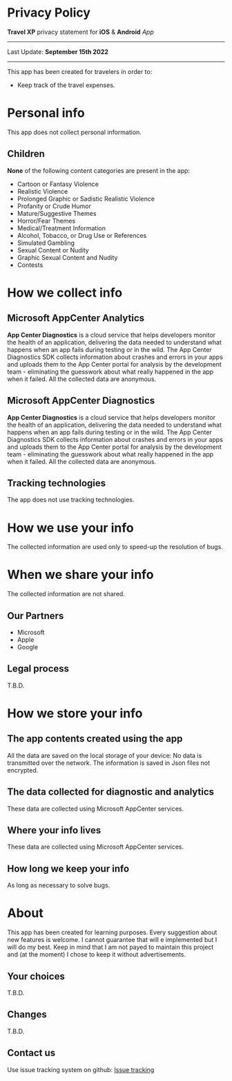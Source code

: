# Privacy Policy

**Travel XP** privacy statement for **iOS** & **Android** *App*

* * *

Last Update: **September 15th 2022**

* * *

This app has been created for travelers in order to:

* Keep track of the travel expenses.

# Personal info

This app does not collect personal information.

## Children

**None** of the following content categories are present in the app:

* Cartoon or Fantasy Violence
* Realistic Violence
* Prolonged Graphic or Sadistic Realistic Violence
* Profanity or Crude Humor
* Mature/Suggestive Themes
* Horror/Fear Themes
* Medical/Treatment Information
* Alcohol, Tobacco, or Drug Use or References
* Simulated Gambling
* Sexual Content or Nudity
* Graphic Sexual Content and Nudity
* Contests

# How we collect info

## Microsoft AppCenter Analytics

**App Center Diagnostics** is a cloud service that helps developers monitor the health of an application, delivering the data needed to understand what happens when an app fails during testing or in the wild.
The App Center Diagnostics SDK collects information about crashes and errors in your apps and uploads them to the App Center portal for analysis by the development team - eliminating the guesswork about what really happened in the app when it failed.
All the collected data are anonymous.

## Microsoft AppCenter Diagnostics

**App Center Diagnostics** is a cloud service that helps developers monitor the health of an application, delivering the data needed to understand what happens when an app fails during testing or in the wild.
The App Center Diagnostics SDK collects information about crashes and errors in your apps and uploads them to the App Center portal for analysis by the development team - eliminating the guesswork about what really happened in the app when it failed.
All the collected data are anonymous.

## Tracking technologies

The app does not use tracking technologies.

# How we use your info

The collected information are used only to speed-up the resolution of bugs.

# When we share your info

The collected information are not shared.

## Our Partners

* Microsoft 
* Apple
* Google

## Legal process

T.B.D.

# How we store your info

## The app contents created using the app 

All the data are saved on the local storage of your device: No data is transmitted over the network.
The information is saved in Json files not encrypted.

## The data collected for diagnostic and analytics 

These data are collected using Microsoft AppCenter services.

## Where your info lives

These data are collected using Microsoft AppCenter services.

## How long we keep your info

As long as necessary to solve bugs.

# About

This app has been created for learning purposes.
Every suggestion about new features is welcome. I cannot guarantee that will e implemented but I will do my best.
Keep in mind that I am not payed to maintain this project and (at the moment) I chose to keep it without advertisements.

## Your choices

T.B.D.

## Changes

T.B.D.

## Contact us

Use issue tracking system on github: [Issue tracking](https://github.com/riversx/travel-xp/issues)
